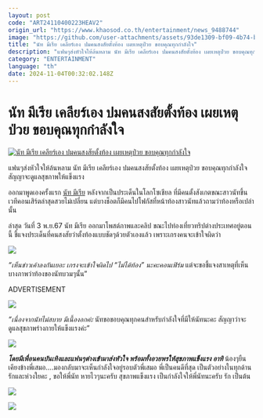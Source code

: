 ```yaml
---
layout: post
code: "ART24110400223HEAV2"
origin_url: "https://www.khaosod.co.th/entertainment/news_9488744"
image: "https://github.com/user-attachments/assets/93de1309-bf09-4b74-b786-5d90ae274d48"
title: "นัท มีเรีย เคลียร์เอง ปมคนสงสัยตั้งท้อง เผยเหตุป่วย ขอบคุณทุกกำลังใจ"
description: "แฟนๆส่งหัวใจให้ล้นหลาม นัท มีเรีย เคลียร์เอง ปมคนสงสัยตั้งท้อง เผยเหตุป่วย ขอบคุณทุกกำลังใจ สัญญาจะดูแลสุขภาพให้แข็งแรง ออกมาพูดเองครั้งแรก นัท มีเรีย"
category: "ENTERTAINMENT"
language: "th"
date: 2024-11-04T00:32:02.148Z
---
```


# นัท มีเรีย เคลียร์เอง ปมคนสงสัยตั้งท้อง เผยเหตุป่วย ขอบคุณทุกกำลังใจ

[![นัท มีเรีย เคลียร์เอง ปมคนสงสัยตั้งท้อง เผยเหตุป่วย ขอบคุณทุกกำลังใจ](https://www.khaosod.co.th/wpapp/uploads/2024/11/myriaclearbaby411679998.jpg "นัท มีเรีย เคลียร์เอง ปมคนสงสัยตั้งท้อง เผยเหตุป่วย ขอบคุณทุกกำลังใจ")](https://www.khaosod.co.th/wpapp/uploads/2024/11/myriaclearbaby411679998.jpg)

แฟนๆส่งหัวใจให้ล้นหลาม นัท มีเรีย เคลียร์เอง ปมคนสงสัยตั้งท้อง เผยเหตุป่วย ขอบคุณทุกกำลังใจ สัญญาจะดูแลสุขภาพให้แข็งแรง

ออกมาพูดเองครั้งแรก [นัท มีเรีย](https://www.instagram.com/myriabenedetti/) หลังจากเป็นประเด็นในโลกโซเชียล ที่มีคนตั้งสังเกตขณะสาวนัทขึ้นเวทีคอนเสิร์ตล่าสุดสวยไม่เปลี่ยน แต่บางช็อตก็มีคนไปโฟกัสที่หน้าท้องสาวนัทแล้วถามว่าท้องหรือเปล่านั้น

ล่าสุด วันที่ 3 พ.ย.67 นัท มีเรีย ออกมาโพสต์ภาพและคลิป ขณะไปท่องเที่ยวทริปต่างประเทศอยู่ตอนนี้ ชี้แจงประเด็นที่คนสงสัยว่าตั้งท้องแบบชัดๆด้วยตัวเองแล้ว เพราะเกรงคนจะเข้าใจผิดว่า

[![](https://www.khaosod.co.th/wpapp/uploads/2024/11/myriaclearbaby411671.jpg)](https://www.khaosod.co.th/wpapp/uploads/2024/11/myriaclearbaby411671.jpg)

_“เห็นข่าวเค้าลงกันเยอะ เกรงจะเข้าใจผิดไป “ไม่ได้ท้อง” นะคะคอนเฟิร์ม_ แต่จะขอชี้แจงสาเหตุที่เห็นบางภาพว่าท้องของนัทบวมๆนั้น”

ADVERTISEMENT

[![](https://www.khaosod.co.th/wpapp/uploads/2024/11/myriaclearbaby4116799914.jpg)](https://www.khaosod.co.th/wpapp/uploads/2024/11/myriaclearbaby4116799914.jpg)

_“เนื่องจากนัทไม่สบาย มีเนื้องอกค่ะ_ นัทขอขอบคุณทุกคนสำหรับกำลังใจที่มีให้นัทนะคะ สัญญาว่าจะดูแลสุขภาพร่างกายให้แข็งแรงค่ะ”

[![](https://www.khaosod.co.th/wpapp/uploads/2024/11/myriaclearbaby4116711.jpg)](https://www.khaosod.co.th/wpapp/uploads/2024/11/myriaclearbaby4116711.jpg)

_**โดยมีเพื่อนคนบันเทิงและแฟนๆต่างเข้ามาส่งหัวใจ พร้อมทั้งอวยพรให้สุขภาพแข็งแรง อาทิ**_ น้องๆยืนเคียงข้างพี่เสมอ….มองกลับมาจะเห็นกำลังใจอยู่รอบตัวพี่เสมอ พี่เป็นคนดีที่สุด เป็นตัวอย่างในทุกด้าน รักและห่วงใยคะ , ขอให้พี่นัท หายไวๆนะครับ สุขภาพแข็งแรง เป็นกำลังใจให้พี่นัทนะครับ รัก เป็นต้น

[![](https://www.khaosod.co.th/wpapp/uploads/2024/11/myriaclearbaby4116712.jpg)](https://www.khaosod.co.th/wpapp/uploads/2024/11/myriaclearbaby4116712.jpg)

[![](https://www.khaosod.co.th/wpapp/uploads/2024/11/myriaclearbaby4116713.jpg)](https://www.khaosod.co.th/wpapp/uploads/2024/11/myriaclearbaby4116713.jpg)

